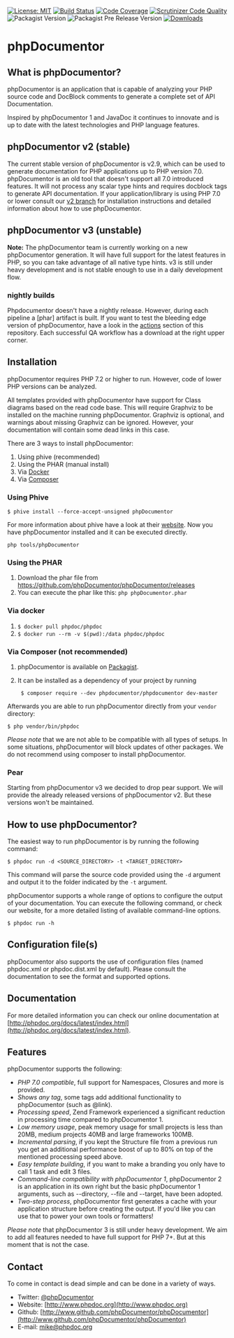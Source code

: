 [![License: MIT](https://img.shields.io/badge/License-MIT-green.svg)](https://opensource.org/licenses/MIT)
[![Build Status](https://img.shields.io/endpoint.svg?url=https%3A%2F%2Factions-badge.atrox.dev%2Fphpdocumentor%2Fphpdocumentor%2Fbadge%3Fref%3Dmaster&style=flat&label=build&logo=none)](https://actions-badge.atrox.dev/phpdocumentor/phpdocumentor/goto?ref=master)
[![Code Coverage](https://scrutinizer-ci.com/g/phpDocumentor/phpDocumentor/badges/coverage.png?b=master)](https://scrutinizer-ci.com/g/phpDocumentor/phpDocumentor/?branch=master)
[![Scrutinizer Code Quality](https://scrutinizer-ci.com/g/phpDocumentor/phpDocumentor/badges/quality-score.png?b=master)](https://scrutinizer-ci.com/g/phpDocumentor/phpDocumentor/?branch=master)
![Packagist Version](https://img.shields.io/packagist/v/phpdocumentor/phpdocumentor?label=packagist%20stable)
![Packagist Pre Release Version](https://img.shields.io/packagist/vpre/phpdocumentor/phpdocumentor?label=packagist%20unstable)
[![Downloads](https://img.shields.io/packagist/dm/phpDocumentor/phpDocumentor.svg)](https://packagist.org/packages/phpDocumentor/phpDocumentor)


phpDocumentor
======

What is phpDocumentor?
----------------

phpDocumentor is an application that is capable of analyzing your PHP source code and
DocBlock comments to generate a complete set of API Documentation.

Inspired by phpDocumentor 1 and JavaDoc it continues to innovate and is up to date
with the latest technologies and PHP language features.

phpDocumentor v2 (stable)
--------------
The current stable version of phpDocumentor is v2.9, which can be used to generate documentation for PHP
applications up to PHP version 7.0. phpDocumentor is an old tool that doesn't support all 7.0 introduced features.
It will not process any scalar type hints and requires docblock tags to generate API documentation.
If your application/library is using PHP 7.0 or lower consult our [v2 branch] for installation instructions
and detailed information about how to use phpDocumentor.

phpDocumentor v3 (unstable)
---------------

**Note:**
The phpDocumentor team is currently working on a new phpDocumentor generation. It will have full support for the latest features in PHP, so you can take advantage of all native type hints. v3 is still under heavy development
and is not stable enough to use in a daily development flow. 

### nightly builds

Phpdocumentor doesn't have a nightly release. However, during each pipeline a [phar] artifact is built. If you want 
to test the bleeding edge version of phpDocumentor, have a look in the [actions](https://github.com/phpDocumentor/phpDocumentor/actions?query=workflow%3A%22Qa+workflow%22+is%3Asuccess) section of this repository.
Each successful QA workflow has a download at the right upper corner.

Installation
------------
phpDocumentor requires PHP 7.2 or higher to run. However, code of lower PHP versions can be analyzed.

All templates provided with phpDocumentor have support for Class diagrams based on the read code base. This will
require Graphviz to be installed on the machine running phpDocumentor. Graphviz is optional, and warnings about missing
Graphviz can be ignored. However, your documentation will contain some dead links in this case.  

There are 3 ways to install phpDocumentor:

1. Using phive (recommended)
2. Using the PHAR (manual install)
3. Via [Docker](https://hub.docker.com/r/phpdoc/phpdoc/)
4. Via [Composer](https://getcomposer.org)

### Using Phive

`$ phive install --force-accept-unsigned phpDocumentor`

For more information about phive have a look at their [website](https://phar.io/).
Now you have phpDocumentor installed and it can be executed directly. 

`php tools/phpDocumentor`

### Using the PHAR

1. Download the phar file from https://github.com/phpDocumentor/phpDocumentor/releases
2. You can execute the phar like this: `php phpDocumentor.phar`

### Via docker

1. `$ docker pull phpdoc/phpdoc`
2. `$ docker run --rm -v $(pwd):/data phpdoc/phpdoc`

### Via Composer (not recommended)

1. phpDocumentor is available on [Packagist](https://packagist.org/packages/phpDocumentor/phpDocumentor).
2. It can be installed as a dependency of your project by running

        $ composer require --dev phpdocumentor/phpdocumentor dev-master

Afterwards you are able to run phpDocumentor directly from your `vendor` directory:

    $ php vendor/bin/phpdoc

*Please note* that we are not able to be compatible with all types of setups. In
some situations, phpDocumentor will block updates of other packages. We do not recommend
using composer to install phpDocumentor.

### Pear
Starting from phpDocumentor v3 we decided to drop pear support. We will provide the
already released versions of phpDocumentor v2. But these versions won't be maintained.

How to use phpDocumentor?
-------------------

The easiest way to run phpDocumentor is by running the following command:

    $ phpdoc run -d <SOURCE_DIRECTORY> -t <TARGET_DIRECTORY>

This command will parse the source code provided using the `-d` argument and
output it to the folder indicated by the `-t` argument.

phpDocumentor supports a whole range of options to configure the output of your documentation.
You can execute the following command, or check our website, for a more detailed listing of available command-line options.

    $ phpdoc run -h

Configuration file(s)
---------------------

phpDocumentor also supports the use of configuration files (named phpdoc.xml or phpdoc.dist.xml by default).
Please consult the documentation to see the format and supported options.

Documentation
-------------

For more detailed information you can check our online documentation at [http://phpdoc.org/docs/latest/index.html](http://phpdoc.org/docs/latest/index.html).

Features
--------

phpDocumentor supports the following:

* *PHP 7.0 compatible*, full support for Namespaces, Closures and more is provided.
* *Shows any tag*, some tags add additional functionality to phpDocumentor (such as @link).
* *Processing speed*, Zend Framework experienced a significant reduction in processing time compared to phpDocumentor 1.
* *Low memory usage*, peak memory usage for small projects is less than 20MB, medium projects 40MB and large frameworks 100MB.
* *Incremental parsing*, if you kept the Structure file from a previous run you get an additional performance boost of up
  to 80% on top of the mentioned processing speed above.
* *Easy template building*, if you want to make a branding you only have to call 1 task and edit 3 files.
* *Command-line compatibility with phpDocumentor 1*, phpDocumentor 2 is an application in its own right but the
  basic phpDocumentor 1 arguments, such as --directory, --file and --target, have been adopted.
* *Two-step process*, phpDocumentor first generates a cache with your application structure before creating the output.
  If you'd like you can use that to power your own tools or formatters!

*Please note* that phpDocumentor 3 is still under heavy development. We aim to add all features needed to have full support
for PHP 7+. But at this moment that is not the case.

Contact
-------

To come in contact is dead simple and can be done in a variety of ways.

* Twitter: [@phpDocumentor](http://twitter.com/phpDocumentor)
* Website: [http://www.phpdoc.org](http://www.phpdoc.org)
* Github:  [http://www.github.com/phpDocumentor/phpDocumentor](http://www.github.com/phpDocumentor/phpDocumentor)
* E-mail:  [mike@phpdoc.org](mailto:mike@phpdoc.org)

[v2 branch]: (https://github.com/phpDocumentor/phpDocumentor/tree/2.9)
